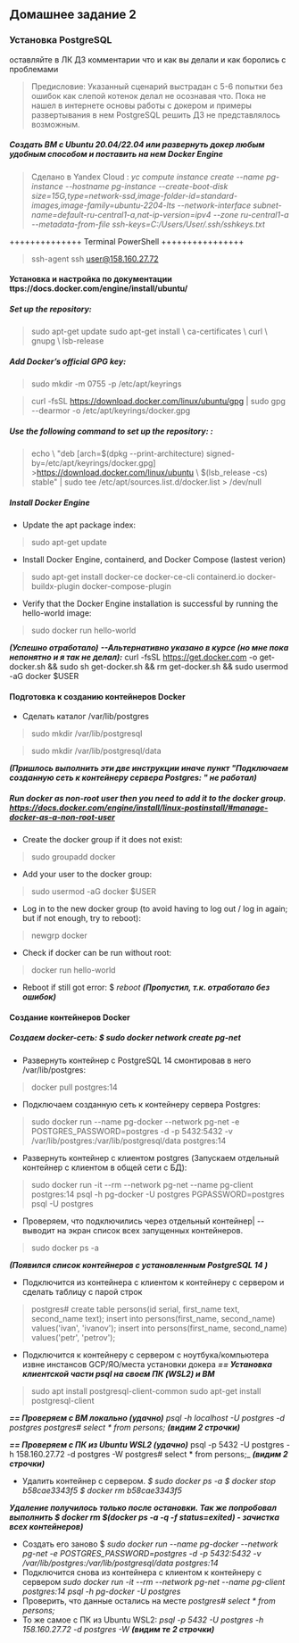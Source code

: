 ##  Домашнее задание 2
###  Установка PostgreSQL

оставляйте в ЛК ДЗ комментарии что и как вы делали и как боролись с проблемами

> Предисловие: Указанный сценарий выстрадан с 5-6 попытки без ошибок как слепой котенок делал не осознавая что. Пока не нашел в интернете основы работы с докером и примеры развертывания в нем PostgreSQL решить ДЗ не представлялось возможным.

  

##### Создать ВМ с Ubuntu 20.04/22.04 или развернуть докер любым удобным способом и поставить на нем Docker Engine
> Сделано в Yandex Cloud :
> _yc compute instance create --name pg-instance --hostname pg-instance --create-boot-disk size=15G,type=network-ssd,image-folder-id=standard-images,image-family=ubuntu-2204-lts --network-interface subnet-name=default-ru-central1-a,nat-ip-version=ipv4 --zone ru-central1-a --metadata-from-file ssh-keys=C:/Users/User/.ssh/sshkeys.txt_

  

++++++++++++++ Terminal PowerShell ++++++++++++++++

>ssh-agent
>ssh user@158.160.27.72

#### Установка и настройка по документации ttps://docs.docker.com/engine/install/ubuntu/
#####  Set up the repository:

>sudo apt-get update
>sudo apt-get install \\
	ca-certificates \\
	curl \\
	gnupg \\
	lsb-release

#####  Add Docker’s official GPG key:
>sudo mkdir -m 0755 -p /etc/apt/keyrings

>curl -fsSL https://download.docker.com/linux/ubuntu/gpg | sudo gpg --dearmor -o /etc/apt/keyrings/docker.gpg

#####  Use the following command to set up the repository: :

>echo \\
>"deb [arch=$(dpkg --print-architecture) signed-by=/etc/apt/keyrings/docker.gpg] >https://download.docker.com/linux/ubuntu \\
>$(lsb_release -cs) stable" | sudo tee /etc/apt/sources.list.d/docker.list > /dev/null

  

#####  Install Docker Engine
- Update the apt package index:
>sudo apt-get update
- Install Docker Engine, containerd, and Docker Compose (lastest verion)
>sudo apt-get install docker-ce docker-ce-cli containerd.io docker-buildx-plugin docker-compose-plugin

- Verify that the Docker Engine installation is successful by running the hello-world image:
>sudo docker run hello-world

***(Успешно отработало)***
***--Альтернативно указано в курсе (но мне пока непонятно и я так не делал):*** curl -fsSL https://get.docker.com -o get-docker.sh && sudo sh get-docker.sh && rm get-docker.sh && sudo usermod -aG docker $USER

  
#### Подготовка к созданию контейнеров Docker

- Сделать каталог /var/lib/postgres
>sudo mkdir /var/lib/postgresql

>sudo mkdir /var/lib/postgresql/data

***(Пришлось выполнить эти две инструкции иначе пункт "Подключаем созданную сеть к контейнеру сервера Postgres: " не работал)***

  

#####  Run docker as non-root user then you need to add it to the docker group. https://docs.docker.com/engine/install/linux-postinstall/#manage-docker-as-a-non-root-user

- Create the docker group if it does not exist: 
> sudo groupadd docker
- Add your user to the docker group:
>sudo usermod -aG docker $USER
- Log in to the new docker group (to avoid having to log out / log in again; but if not enough, try to reboot):
>newgrp docker
- Check if docker can be run without root: 
>docker run hello-world

- Reboot if still got error: $ _reboot_ ***(Пропустил, т.к. отработало без ошибок)***

#### Создание контейнеров Docker 
##### Создаем docker-сеть: $ _sudo docker network create pg-net_
- Развернуть контейнер с PostgreSQL 14 смонтировав в него /var/lib/postgres:  
>docker pull postgres:14
- Подключаем созданную сеть к контейнеру сервера Postgres:
>sudo docker run --name pg-docker --network pg-net -e POSTGRES_PASSWORD=postgres -d -p 5432:5432 -v /var/lib/postgres:/var/lib/postgresql/data postgres:14
 - Развернуть контейнер с клиентом postgres (Запускаем отдельный контейнер с клиентом в общей сети с БД):
>sudo docker run -it --rm --network pg-net --name pg-client postgres:14 psql -h pg-docker -U postgres PGPASSWORD=postgres psql -U postgres
- Проверяем, что подключились через отдельный контейнер|  -- выводит на экран список всех запущенных контейнеров.
>sudo docker ps -a

***(Появился список контейнеров с установленным PostgreSQL 14  )***
- Подключится из контейнера с клиентом к контейнеру с сервером и сделать таблицу с парой строк
>postgres#
>create table persons(id serial, first_name text, second_name text); 
>insert into persons(first_name, second_name) values('ivan', 'ivanov'); 
>insert into persons(first_name, second_name) values('petr', 'petrov');

- Подключится к контейнеру с сервером с ноутбука/компьютера извне инстансов GCP/ЯО/места установки докера
***== Установка клиентской части psql на своем ПК (WSL2) и ВМ***
>sudo apt install postgresql-client-common
>sudo apt-get install postgresql-client

***== Проверяем с ВМ локально (удачно)***
_psql -h localhost -U postgres -d postgres
postgres#
select * from persons;_ ***(видим 2 строчки)***

***== Проверяем с ПК из Ubuntu WSL2 (удачно)***
psql -p 5432 -U postgres -h 158.160.27.72 -d postgres -W
postgres#
select * from persons;_ ***(видим 2 строчки)***

- Удалить контейнер с сервером.
_$ sudo docker ps -a_
_$ docker stop b58cae3343f5_
_$ docker rm b58cae3343f5_

***Удаление получилось только после остановки. Так же попробовал  выполнить $ docker rm $(docker ps -a -q -f status=exited) - зачистка всех контейнеров)***

- Создать его заново
$ _sudo docker run --name pg-docker --network pg-net -e POSTGRES_PASSWORD=postgres -d -p 5432:5432 -v /var/lib/postgres:/var/lib/postgresql/data postgres:14_
- Подключится снова из контейнера с клиентом к контейнеру с сервером
_sudo docker run -it --rm --network pg-net --name pg-client postgres:14 psql -h pg-docker -U postgres_
- Проверить, что данные остались на месте
_postgres#
select * from persons;_
- То же самое с ПК из Ubuntu WSL2:
_psql -p 5432 -U postgres -h 158.160.27.72 -d postgres -W_
***(видим те 2 строчки)***
<!--stackedit_data:
eyJoaXN0b3J5IjpbLTEzMDMyMzI3NzVdfQ==
-->